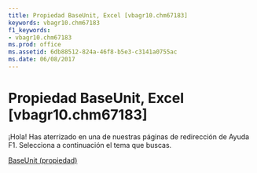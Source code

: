```yaml
---
title: Propiedad BaseUnit, Excel [vbagr10.chm67183]
keywords: vbagr10.chm67183
f1_keywords:
- vbagr10.chm67183
ms.prod: office
ms.assetid: 6db88512-824a-46f8-b5e3-c3141a0755ac
ms.date: 06/08/2017
---
```





# Propiedad BaseUnit, Excel [vbagr10.chm67183]

¡Hola! Has aterrizado en una de nuestras páginas de redirección de Ayuda F1. Selecciona a continuación el tema que buscas.


 [BaseUnit (propiedad)](http://msdn.microsoft.com/library/baseunit-property%28Office.15%29.aspx)


